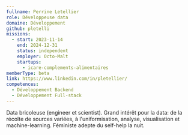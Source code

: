 ```yaml
---
fullname: Perrine Letellier
role: Développeuse data
domaine: Développement
github: pletelli
missions:
  - start: 2023-11-14
    end: 2024-12-31
    status: independent
    employer: Octo-Malt
    startups:
      - icare-complements-alimentaires
memberType: beta
link: https://www.linkedin.com/in/pletellier/
competences:
  - Développement Backend
  - Développement Full-stack
---
```

Data bricoleuse (engineer et scientist). Grand intérêt pour la data: de la récolte
  de sources variées, à l'uniformisation, analyse, visualisation et machine-learning.
  Féministe adepte du self-help la nuit.

